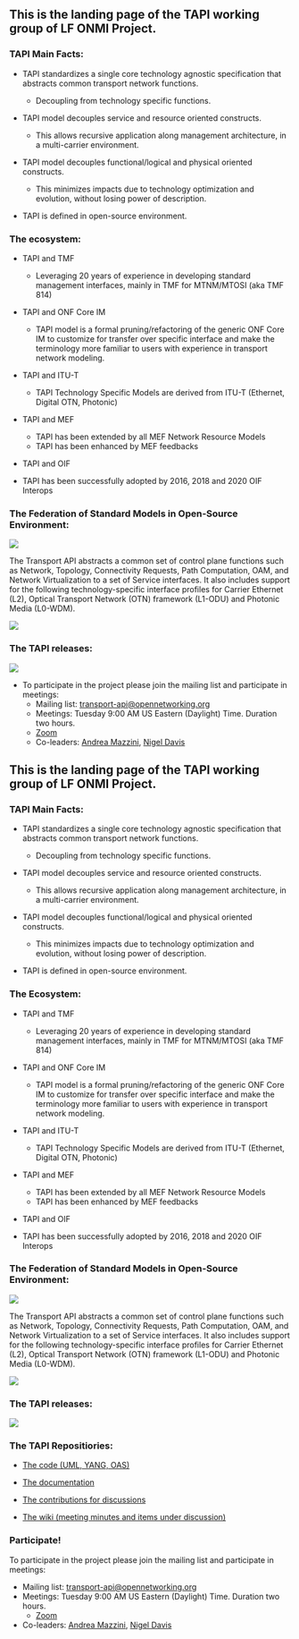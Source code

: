 ## This is the landing page of the TAPI working group of LF ONMI Project.

### TAPI Main Facts:

- TAPI standardizes a single core technology agnostic specification that abstracts common transport network functions.
  + Decoupling from technology specific functions.

- TAPI model decouples service and resource oriented constructs.
  + This allows recursive application along management architecture, in a multi-carrier environment.

- TAPI model decouples functional/logical and physical oriented constructs.
  + This minimizes impacts due to technology optimization and evolution, without losing power of description.

- TAPI is defined in open-source environment.

### The ecosystem:

- TAPI and TMF
  + Leveraging 20 years of experience in developing standard management interfaces, mainly in TMF for MTNM/MTOSI (aka TMF 814)

- TAPI and ONF Core IM
  + TAPI model is a formal pruning/refactoring of the generic ONF Core IM to customize for transfer over specific interface and make the terminology more familiar to users with experience in transport network modeling.

- TAPI and ITU-T
  + TAPI Technology Specific Models are derived from ITU-T (Ethernet, Digital OTN, Photonic)

- TAPI and MEF
  + TAPI has been extended by all MEF Network Resource Models
  + TAPI has been enhanced by MEF feedbacks
- TAPI and OIF
- TAPI has been successfully adopted by 2016, 2018 and 2020 OIF Interops

### The  Federation of Standard Models in Open-Source Environment:

![](https://github.com/Open-Network-Models-and-Interfaces-ONMI/TAPI-Activities/blob/main/ContributionsForDiscussions/TAPI-Intro_slide1.jpg)

The Transport API abstracts a common set of control plane functions such as Network, Topology, Connectivity Requests, Path Computation, OAM, and Network Virtualization to a set of Service interfaces. It also includes support for the following technology-specific interface profiles for Carrier Ethernet (L2), Optical Transport Network (OTN) framework (L1-ODU) and Photonic Media (L0-WDM).

![](https://github.com/Open-Network-Models-and-Interfaces-ONMI/TAPI-Activities/blob/main/ContributionsForDiscussions/TAPI-Intro_slide3.jpg)

### The TAPI releases:

![](https://github.com/Open-Network-Models-and-Interfaces-ONMI/TAPI-Activities/blob/main/ContributionsForDiscussions/TAPI-Intro_slide2.jpg)


- To participate in the project please join the mailing list and participate in meetings:
  - Mailing list: transport-api@opennetworking.org
  - Meetings: Tuesday 9:00 AM US Eastern (Daylight) Time. Duration two hours.
  - [Zoom]( https://zoom-lfx.platform.linuxfoundation.org/meetings/onmi-project)
  - Co-leaders: [Andrea Mazzini](andrea.mazzini@nokia.com), [Nigel Davis](ndavis@ciena.com)
## This is the landing page of the TAPI working group of LF ONMI Project.

### TAPI Main Facts:

- TAPI standardizes a single core technology agnostic specification that abstracts common transport network functions.
  + Decoupling from technology specific functions.

- TAPI model decouples service and resource oriented constructs.
  + This allows recursive application along management architecture, in a multi-carrier environment.

- TAPI model decouples functional/logical and physical oriented constructs.
  + This minimizes impacts due to technology optimization and evolution, without losing power of description.

- TAPI is defined in open-source environment.

### The Ecosystem:

- TAPI and TMF
  + Leveraging 20 years of experience in developing standard management interfaces, mainly in TMF for MTNM/MTOSI (aka TMF 814)

- TAPI and ONF Core IM
  + TAPI model is a formal pruning/refactoring of the generic ONF Core IM to customize for transfer over specific interface and make the terminology more familiar to users with experience in transport network modeling.

- TAPI and ITU-T
  + TAPI Technology Specific Models are derived from ITU-T (Ethernet, Digital OTN, Photonic)

- TAPI and MEF
  + TAPI has been extended by all MEF Network Resource Models
  + TAPI has been enhanced by MEF feedbacks
- TAPI and OIF
- TAPI has been successfully adopted by 2016, 2018 and 2020 OIF Interops

### The Federation of Standard Models in Open-Source Environment:

![](https://github.com/Open-Network-Models-and-Interfaces-ONMI/TAPI-Activities/blob/main/ContributionsForDiscussions/TAPI-Intro_slide1.jpg)

The Transport API abstracts a common set of control plane functions such as Network, Topology, Connectivity Requests, Path Computation, OAM, and Network Virtualization to a set of Service interfaces. It also includes support for the following technology-specific interface profiles for Carrier Ethernet (L2), Optical Transport Network (OTN) framework (L1-ODU) and Photonic Media (L0-WDM).

![](https://github.com/Open-Network-Models-and-Interfaces-ONMI/TAPI-Activities/blob/main/ContributionsForDiscussions/TAPI-Intro_slide3.jpg)

### The TAPI releases:

![](https://github.com/Open-Network-Models-and-Interfaces-ONMI/TAPI-Activities/blob/main/ContributionsForDiscussions/TAPI-Intro_slide2.jpg)

### The TAPI Repositiories:

- [The code (UML, YANG, OAS)](https://github.com/Open-Network-Models-and-Interfaces-ONMI/TAPI)

- [The documentation](https://github.com/Open-Network-Models-and-Interfaces-ONMI/TAPI-Documentation)

- [The contributions for discussions](https://github.com/Open-Network-Models-and-Interfaces-ONMI/TAPI-Activities)

- [The wiki (meeting minutes and items under discussion)](https://github.com/Open-Network-Models-and-Interfaces-ONMI/TAPI-Activities/wiki)

### Participate!

To participate in the project please join the mailing list and participate in meetings:
- Mailing list: transport-api@opennetworking.org
- Meetings: Tuesday 9:00 AM US Eastern (Daylight) Time. Duration two hours.
  + [Zoom]( https://zoom-lfx.platform.linuxfoundation.org/meetings/onmi-project)
- Co-leaders: [Andrea Mazzini](andrea.mazzini@nokia.com), [Nigel Davis](ndavis@ciena.com)

